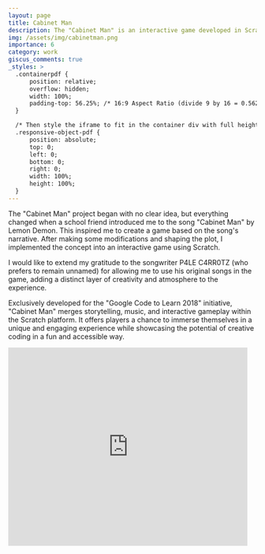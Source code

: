 ```yaml
---
layout: page
title: Cabinet Man
description: The "Cabinet Man" is an interactive game developed in Scratch, inspired by the song "Cabinet Man" by Lemon Demon. Created for the "Google Code to Learn 2018" initiative, this game combines music, storytelling, and engaging gameplay to create a fun and unique experience.
img: /assets/img/cabinetman.png
importance: 6
category: work
giscus_comments: true
_styles: >
  .containerpdf {
      position: relative;
      overflow: hidden;
      width: 100%;
      padding-top: 56.25%; /* 16:9 Aspect Ratio (divide 9 by 16 = 0.5625) */
  }

  /* Then style the iframe to fit in the container div with full height and width */
  .responsive-object-pdf {
      position: absolute;
      top: 0;
      left: 0;
      bottom: 0;
      right: 0;
      width: 100%;
      height: 100%;
  }
---
```


The "Cabinet Man" project began with no clear idea, but everything changed when a school friend introduced me to the song "Cabinet Man" by Lemon Demon. This inspired me to create a game based on the song's narrative. After making some modifications and shaping the plot, I implemented the concept into an interactive game using Scratch.

I would like to extend my gratitude to the songwriter P4LE C4RR0TZ (who prefers to remain unnamed) for allowing me to use his original songs in the game, adding a distinct layer of creativity and atmosphere to the experience.

Exclusively developed for the "Google Code to Learn 2018" initiative, "Cabinet Man" merges storytelling, music, and interactive gameplay within the Scratch platform. It offers players a chance to immerse themselves in a unique and engaging experience while showcasing the potential of creative coding in a fun and accessible way.

<div class="containerpdf">
    <iframe src="https://scratch.mit.edu/projects/238148859/embed" allowtransparency="true" width="485" height="402" frameborder="0" scrolling="no" allowfullscreen></iframe>
</div>
